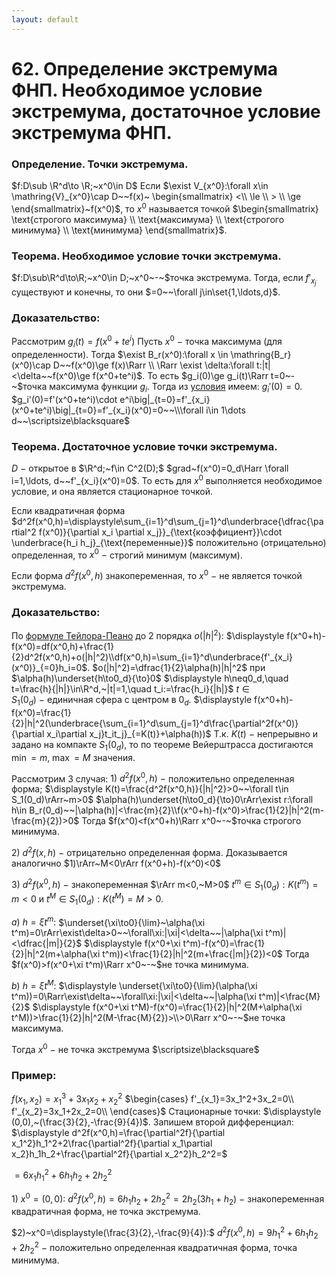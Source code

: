```yaml
---
layout: default
---
```

# 62. Определение экстремума ФНП. Необходимое условие экстремума, достаточное условие экстремума ФНП.

### Определение. Точки экстремума.
$f:D\sub \R^d\to \R;~x^0\in D$
Если $\exist V_{x^0}:\forall x\in \mathring{V}_{x^0}\cap D~~f(x)~
\begin{smallmatrix}
<\\ \le \\ > \\ \ge
\end{smallmatrix}~f(x^0)$,
то $x^0$ называется точкой $\begin{smallmatrix}
\text{строгого максимума}
\\
\text{максимума}
\\
\text{строгого минимума}
\\
\text{минимума}
\end{smallmatrix}$.

### Теорема. Необходимое условие точки экстремума.
$f:D\sub\R^d\to\R;~x^0\in D;~x^0~-~$точка экстремума.
Тогда, если $f'_{x_j}$ существуют и конечны, то они $=0~~\forall j\in\set{1,\ldots,d}$.

### Доказательство:
Рассмотрим $g_i(t)=f(x^0+te^i)$
Пусть $x^0~-~$точка максимума (для определенности).
Тогда $\exist B_r(x^0):\forall x \in \mathring{B_r}(x^0)\cap D~~f(x^0)\ge f(x)\Rarr
\\
\Rarr \exist \delta:\forall t:|t|<\delta~~f(x^0)\ge f(x^0+te^i)$.
То есть $g_i(0)\ge g_i(t)\Rarr t=0~-~$точка максимума функции $g_i$.
Тогда из [условия](https://www.notion.so/66-d13140c630214f35ad61c47c9bd2e5b7?pvs=21) имеем: $g_i'(0)=0$.
$g_i'(0)=f'(x^0+te^i)\cdot e^i\big|_{t=0}=f'_{x_i}(x^0+te^i)\big|_{t=0}=f'_{x_i}(x^0)=0~~\\\forall i\in 1\dots d~~\scriptsize\blacksquare$

### Теорема. Достаточное условие точки экстремума.
$D~-~$открытое в $\R^d;~f\in C^2(D);$
$grad~f(x^0)=0_d\Harr \forall i=1,\ldots, d~~f'_{x_i}(x^0)=0$.
То есть для $x^0$ выполняется необходимое условие, и она является стационарное точкой.

Если квадратичная форма $d^2f(x^0,h)=\displaystyle\sum_{i=1}^d\sum_{j=1}^d\underbrace{\dfrac{\partial^2 f(x^0)}{\partial x_i \partial x_j}}_{\text{коэффициент}}\cdot \underbrace{h_i h_j}_{\text{переменные}}$ положительно (отрицательно) определенная,
то $x^0~-~$строгий минимум (максимум).

Если форма $d^2f(x^0,h)$ знакопеременная, то $x^0~-~$не является точкой экстремума.

### Доказательство:
По [формуле Тейлора-Пеано](30-04-24.md) до $2$ порядка $o(|h|^2):$
$\displaystyle f(x^0+h)-f(x^0)=df(x^0,h)+\frac{1}{2}d^2f(x^0,h)+o(|h|^2)\\df(x^0,h)=\sum_{i=1}^d\underbrace{f'_{x_i}(x^0)}_{=0}h_i=0$.
$o(|h|^2)=\dfrac{1}{2}\alpha(h)|h|^2$ при $\alpha(h)\underset{h\to0_d}{\to}0$
$\displaystyle h\neq0_d,\quad t=\frac{h}{|h|}\in\R^d,~|t|=1,\quad t_i:=\frac{h_i}{|h|}$
$t\in S_1(0_d)~-~$единичная сфера с центром в $0_d$.
$\displaystyle f(x^0+h)-f(x^0)=\frac{1}{2}|h|^2(\underbrace{\sum_{i=1}^d\sum_{j=1}^d\frac{\partial^2f(x^0)}{\partial x_i\partial x_j}t_it_j}_{=K(t)}+\alpha(h))$
Т.к. $K(t)~-~$непрерывно и задано на компакте $S_1(0_d),$ то по теореме Вейерштрасса достигаются $\min=m,~\max=M$ значения.

Рассмотрим 3 случая:
$1)~d^2f(x^0,h)~-~$положительно определенная форма; 
$\displaystyle K(t)=\frac{d^2f(x^0,h)}{|h|^2}>0~~\forall t\in S_1(0_d)\rArr~m>0$
$\alpha(h)\underset{h\to0_d}{\to}0\rArr\exist r:\forall h\in B_r(0_d)~~|\alpha(h)|<\frac{m}{2}\\f(x^0+h)-f(x^0)>\frac{1}{2}|h|^2(m-\frac{m}{2})>0$
Тогда $f(x^0)<f(x^0+h)\Rarr x^0~-~$точка строгого минимума.

$2)~d^2f(x,h)~-~$отрицательно определенная форма. Доказывается аналогично $1)\rArr~M<0\rArr f(x^0+h)-f(x^0)<0$

$3)~d^2f(x^0,h)~-~$знакопеременная $\rArr m<0,~M>0$
$t^m\in S_1(0_d):K(t^m)=m<0$ и $t^M\in S_1(0_d):K(t^M)=M>0$.

$a)~h=\xi t^m:$
$\underset{\xi\to0}{\lim}~\alpha(\xi t^m)=0\rArr\exist\delta>0~~\forall\xi:|\xi|<\delta~~|\alpha(\xi t^m)|<\dfrac{|m|}{2}$
$\displaystyle f(x^0+\xi t^m)-f(x^0)=\frac{1}{2}|h|^2(m+\alpha(\xi t^m))<\frac{1}{2}|h|^2(m+\frac{|m|}{2})<0$
Тогда $f(x^0)>f(x^0+\xi t^m)\Rarr x^0~-~$не точка минимума.

$b)~h=\xi t^M:$
$\displaystyle \underset{\xi\to0}{\lim}(\alpha(\xi t^m))=0\Rarr\exist\delta~~\forall\xi:|\xi|<\delta~~|\alpha(\xi t^m)|<\frac{M}{2}$
$\displaystyle f(x^0+\xi t^M)-f(x^0)=\frac{1}{2}|h|^2(M+\alpha(\xi t^M))>\frac{1}{2}|h|^2(M-\frac{M}{2})>\\>0\Rarr x^0~-~$не точка максимума.

Тогда $x^0~-~$не точка экстремума  $\scriptsize\blacksquare$

### Пример:
$f(x_1,x_2)=x_1^3+3x_1x_2+x_2^2$
$\begin{cases}
f'_{x_1}=3x_1^2+3x_2=0\\
f'_{x_2}=3x_1+2x_2=0\\
\end{cases}$
Стационарные точки: $\displaystyle (0,0),~(\frac{3}{2},-\frac{9}{4})$.
Запишем второй дифференциал:
$\displaystyle d^2f(x^0,h)=\frac{\partial^2f}{\partial x_1^2}h_1^2+2\frac{\partial^2f}{\partial x_1\partial x_2}h_1h_2+\frac{\partial^2f}{\partial x_2^2}h_2^2=$

$=6x_1h_1^2+6h_1h_2+2h_2^2$

$1)~x^0=(0,0):$
$d^2f(x^0,h)=6h_1h_2+2h_2^2=2h_2(3h_1+h_2)~-~$знакопеременная квадратичная форма, не точка экстремума.

$2)~x^0=\displaystyle(\frac{3}{2},-\frac{9}{4}):$
$d^2f(x^0,h)=9h_1^2+6h_1h_2+2h_2^2~-~$положительно определенная квадратичная форма, точка минимума.